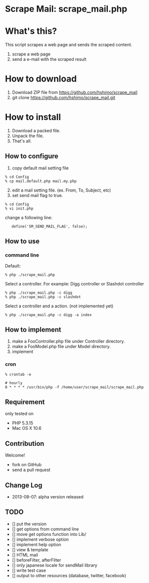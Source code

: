 # Scrape Mail: scrape_mail.php

# What's this?

This script scrapes a web page and sends the scraped content.

1. scrape a web page
2. send a e-mail with the scraped result

# How to download

1. Download ZIP file from https://github.com/hshimo/scrape_mail
2. git clone https://github.com/hshimo/scrape_mail.git


# How to install

1. Download a packed file.
2. Unpack the file.
3. That's all.

## How to configure

1. copy default mail setting file

```
% cd Config
% cp mail.default.php mail.my.php
```

2. edit a mail setting file. (ex. From, To, Subject, etc)
3. set send mail flag to true.

```
% cd Config
% vi init.php
```

change a following line:

```
   define('SM_SEND_MAIL_FLAG', false);
```


## How to use

### command line

Default:

```
% php ./scrape_mail.php
```

Select a controller. For example: Digg controller or Slashdot controller

```
% php ./scrape_mail.php -c digg
% php ./scrape_mail.php -c slashdot
```

Select a controller and a action. (not implemented yet)

```
% php ./scrape_mail.php -c digg -a index
```

## How to implement

1. make a FooController.php file under Controller directory.
2. make a FooModel.php file under Model directory.
3. implement

### cron

```
% crontab -e
```

```
# hourly
0 * * * * /usr/bin/php -f /home/user/scrape_mail/scrape_mail.php
```

## Requirement

only tested on

- PHP 5.3.15
- Mac OS X 10.6


## Contribution

Welcome!
- fork on GitHub
- send a pull request

## Change Log

- 2013-08-07: alpha version released


## TODO

- [] put the version
- [] get options from command line
- [] move get options function into Lib/
- [] implement verbose option
- [] implement help option
- [] view & template
- [] HTML mail
- [] beforeFilter, afterFilter
- [] only japanese locale for sendMail library
- [] write test case
- [] output to other resources (database, twitter, facebook)

